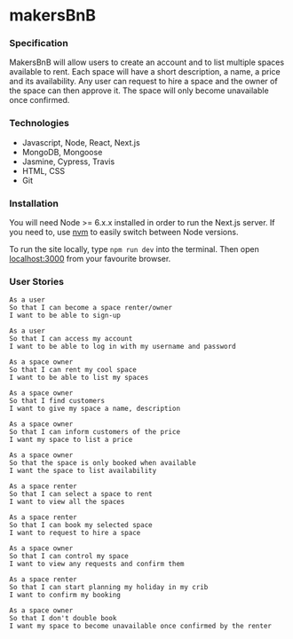 # makersBnB

### Specification

MakersBnB will allow users to create an account and to list multiple spaces available to rent. Each space will have a short description, a name, a price and its availability. Any user can request to hire a space and the owner of the space can then approve it. The space will only become unavailable once confirmed.

### Technologies

- Javascript, Node, React, Next.js
- MongoDB, Mongoose
- Jasmine, Cypress, Travis
- HTML, CSS
- Git

### Installation

You will need Node >= 6.x.x installed in order to run the Next.js server. If you need to, use [nvm](https://github.com/creationix/nvm#usage) to easily switch between Node versions. 

To run the site locally, type `npm run dev` into the terminal. Then open [localhost:3000](localhost:3000) from your favourite browser.

### User Stories

```
As a user
So that I can become a space renter/owner
I want to be able to sign-up
```
```
As a user
So that I can access my account
I want to be able to log in with my username and password
```
```
As a space owner
So that I can rent my cool space
I want to be able to list my spaces
```
```
As a space owner
So that I find customers
I want to give my space a name, description
```
```
As a space owner
So that I can inform customers of the price
I want my space to list a price
```
```
As a space owner
So that the space is only booked when available
I want the space to list availability
```
```
As a space renter
So that I can select a space to rent
I want to view all the spaces
```
```
As a space renter
So that I can book my selected space
I want to request to hire a space
```
```
As a space owner
So that I can control my space
I want to view any requests and confirm them
```
```
As a space renter
So that I can start planning my holiday in my crib
I want to confirm my booking
```
```
As a space owner
So that I don't double book
I want my space to become unavailable once confirmed by the renter
```
